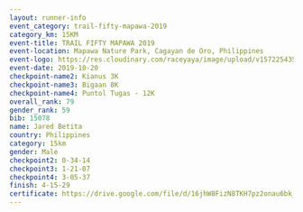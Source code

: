 ```yaml
---
layout: runner-info 
event_category: trail-fifty-mapawa-2019 
category_km: 15KM 
event-title: TRAIL FIFTY MAPAWA 2019  
event-location: Mapawa Nature Park, Cagayan de Oro, Philippines 
event-logo: https://res.cloudinary.com/raceyaya/image/upload/v1572254355/logo/trail-fifty-mapawa_fizjmb.jpg 
event-date: 2019-10-20 
checkpoint-name2: Kianus 3K 
checkpoint-name3: Bigaan 8K 
checkpoint-name4: Puntol Tugas - 12K 
overall_rank: 79
gender_rank: 59
bib: 15078
name: Jared Betita
country: Philippines
category: 15km
gender: Male
checkpoint2: 0-34-14
checkpoint3: 1-21-07
checkpoint4: 3-05-37
finish: 4-15-29
certificate: https://drive.google.com/file/d/16jhW8FizN8TKH7pz2onau6bk_0klxEoJ/view?usp=sharing
---
```

